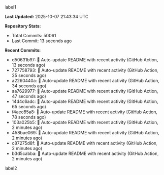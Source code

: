 
label1 
<!-- ACTIVITY_START -->
**Last Updated:** 2025-10-07 21:43:34 UTC

**Repository Stats:**
- Total Commits: 50061
- Last Commit: 13 seconds ago

**Recent Commits:**
- d50631b97: 🤖 Auto-update README with recent activity (GitHub Action, 13 seconds ago)
- 727758793: 🤖 Auto-update README with recent activity (GitHub Action, 25 seconds ago)
- a2260440a: 🤖 Auto-update README with recent activity (GitHub Action, 34 seconds ago)
- aa7629977: 🤖 Auto-update README with recent activity (GitHub Action, 47 seconds ago)
- 14d4c6adc: 🤖 Auto-update README with recent activity (GitHub Action, 65 seconds ago)
- f4aec85a8: 🤖 Auto-update README with recent activity (GitHub Action, 78 seconds ago)
- 103a025b5: 🤖 Auto-update README with recent activity (GitHub Action, 2 minutes ago)
- 458bae069: 🤖 Auto-update README with recent activity (GitHub Action, 2 minutes ago)
- c87275d8f: 🤖 Auto-update README with recent activity (GitHub Action, 2 minutes ago)
- b3d5cabba: 🤖 Auto-update README with recent activity (GitHub Action, 2 minutes ago)
<!-- ACTIVITY_END -->

label2
